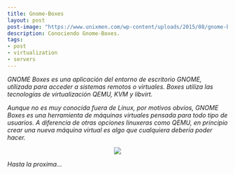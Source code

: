 ```yaml
---
title: Gnome-Boxes
layout: post
post-image: "https://www.unixmen.com/wp-content/uploads/2015/08/gnome-boxes.png"
description: Conociendo Gnome-Boxes.
tags:
- post
- virtualization
- servers
---
```


_GNOME Boxes es una aplicación del entorno de escritorio GNOME, utilizada para acceder a sistemas remotos o virtuales. Boxes utiliza las tecnologías de virtualización QEMU, KVM y libvirt._

_Aunque no es muy conocida fuera de Linux, por motivos obvios, GNOME Boxes es una herramienta de máquinas virtuales pensada para todo tipo de usuarios. A diferencia de otras opciones linuxeras como QEMU, en principio crear una nueva máquina virtual es algo que cualquiera debería poder hacer._

<center><img src="https://raw.githubusercontent.com/Lucho00Cuba/lucho00cuba.github.io/main/assets/images/Boxes_new_machine.png"/></center>

_Hasta la proxima..._